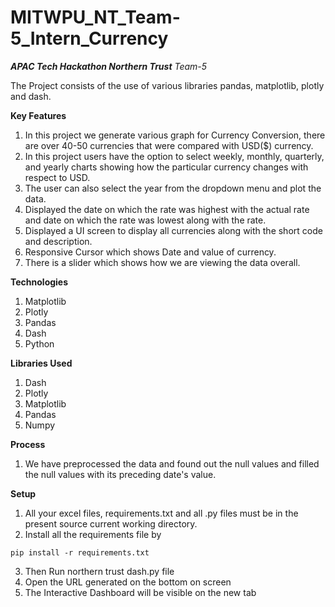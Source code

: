 # MITWPU_NT_Team-5_Intern_Currency

***APAC Tech Hackathon Northern Trust***
*Team-5* 

The Project consists of the use of various libraries pandas, matplotlib, plotly and dash.

**Key Features**
1. In this project we generate various graph for Currency Conversion, there are over 40-50 currencies that were compared with USD($) currency.
2. In this project users have the option to select weekly, monthly, quarterly, and yearly charts showing how the particular currency changes with respect to USD.
3. The user can also select the year from the dropdown menu and plot the data.
4. Displayed the date on which the rate was highest with the actual rate and date on which the rate was lowest along with the rate.
5. Displayed a UI screen to display all currencies along with the short code and description.
6. Responsive Cursor which shows Date and value of currency.
7. There is a slider which shows how we are viewing the data overall.


**Technologies**
1. Matplotlib
2. Plotly
3. Pandas
4. Dash
5. Python

**Libraries Used**
1. Dash
2. Plotly
3. Matplotlib
4. Pandas
5. Numpy

**Process**
1. We have preprocessed the data and found out the null values and filled the null values with its preceding date's value.

**Setup**
1. All your excel files, requirements.txt and all .py files must be in the present source current working directory.
2. Install all the requirements file by 
```
pip install -r requirements.txt
```
3. Then Run northern trust dash.py file
4. Open the URL generated on the bottom on screen
5. The Interactive Dashboard will be visible on the new tab

